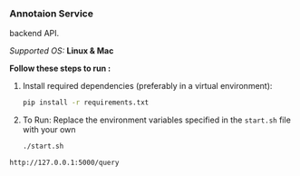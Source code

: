 ### Annotaion Service

backend API.

*Supported OS:* **Linux & Mac**

**Follow these steps to run :**
1. Install required dependencies (preferably in a virtual environment):
    ```bash
    pip install -r requirements.txt
    ```
2. To Run: Replace the environment variables specified in the `start.sh` file with your own
    ```bash
    ./start.sh
    ```

```bash
http://127.0.0.1:5000/query
```